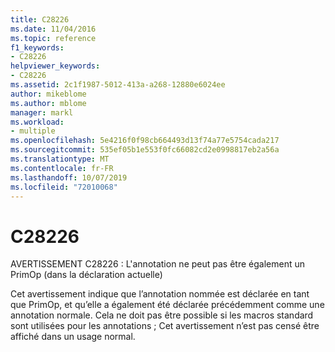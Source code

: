 ```yaml
---
title: C28226
ms.date: 11/04/2016
ms.topic: reference
f1_keywords:
- C28226
helpviewer_keywords:
- C28226
ms.assetid: 2c1f1987-5012-413a-a268-12880e6024ee
author: mikeblome
ms.author: mblome
manager: markl
ms.workload:
- multiple
ms.openlocfilehash: 5e4216f0f98cb664493d13f74a77e5754cada217
ms.sourcegitcommit: 535ef05b1e553f0fc66082cd2e0998817eb2a56a
ms.translationtype: MT
ms.contentlocale: fr-FR
ms.lasthandoff: 10/07/2019
ms.locfileid: "72010068"
---
```

# <a name="c28226"></a>C28226
AVERTISSEMENT C28226 : L'annotation ne peut pas être également un PrimOp (dans la déclaration actuelle)

 Cet avertissement indique que l’annotation nommée est déclarée en tant que PrimOp, et qu’elle a également été déclarée précédemment comme une annotation normale. Cela ne doit pas être possible si les macros standard sont utilisées pour les annotations ; Cet avertissement n’est pas censé être affiché dans un usage normal.